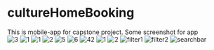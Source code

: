 # cultureHomeBooking
This is mobile-app for capstone project.
Some screenshot for app</br>
![3](https://user-images.githubusercontent.com/36838229/58067298-04b96000-7bb7-11e9-9a34-71df36a556ae.png)
![1](https://user-images.githubusercontent.com/36838229/58067351-34686800-7bb7-11e9-94a2-342025b9d86a.png)
![1](https://user-images.githubusercontent.com/36838229/58067388-5366fa00-7bb7-11e9-8914-c434a1b375e1.png)
![2](https://user-images.githubusercontent.com/36838229/58067392-56fa8100-7bb7-11e9-864a-13c670f5ac7f.png)
![5](https://user-images.githubusercontent.com/36838229/58067427-68dc2400-7bb7-11e9-9a04-5ee9cbba4b6e.png)
![6](https://user-images.githubusercontent.com/36838229/58067429-6c6fab00-7bb7-11e9-8769-1c88d0f2b857.png)
![42](https://user-images.githubusercontent.com/36838229/58067435-72fe2280-7bb7-11e9-80a3-65755c3c78c2.png)
![1](https://user-images.githubusercontent.com/36838229/58067444-7f827b00-7bb7-11e9-8526-f4f1c1d96a81.png)
![2](https://user-images.githubusercontent.com/36838229/58067445-81e4d500-7bb7-11e9-8188-136b57275915.png)
![filter1](https://user-images.githubusercontent.com/36838229/58067456-89a47980-7bb7-11e9-903b-5668dbfc87ea.png)
![filter2](https://user-images.githubusercontent.com/36838229/58067459-8c06d380-7bb7-11e9-890a-406c3c2ad8d0.png)
![searchbar](https://user-images.githubusercontent.com/36838229/58067467-93c67800-7bb7-11e9-8401-06cc216983b6.png)
